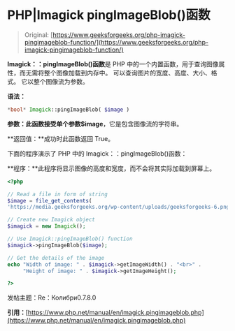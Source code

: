 # PHP|Imagick pingImageBlob()函数

> Original: [https://www.geeksforgeeks.org/php-imagick-pingimageblob-function/](https://www.geeksforgeeks.org/php-imagick-pingimageblob-function/)

**Imagick：：pingImageBlob()函数**是 PHP 中的一个内置函数，用于查询图像属性，而无需将整个图像加载到内存中。 可以查询图片的宽度、高度、大小、格式。 它以整个图像流为参数。

**语法：**

```php
*bool* Imagick::pingImageBlob( $image )
```

**参数：**此函数接受单个参数**$image**，它是包含图像流的字符串。

**返回值：**成功时此函数返回 True。

下面的程序演示了 PHP 中的 Imagick：：pingImageBlob()函数：

**程序：**此程序将显示图像的高度和宽度，而不会将其实际加载到屏幕上。

```php
<?php

// Read a file in form of string
$image = file_get_contents(
'https://media.geeksforgeeks.org/wp-content/uploads/geeksforgeeks-6.png');

// Create new Imagick object
$imagick = new Imagick();

// Use Imagick::pingImageBlob() function
$imagick->pingImageBlob($image);

// Get the details of the image
echo "Width of image: " . $imagick->getImageWidth() . "<br>" . 
     "Height of image: " . $imagick->getImageHeight();

?>
```

发帖主题：Re：Колибри0.7.8.0

**引用：**[https://www.php.net/manual/en/imagick.pingimageblob.php](https://www.php.net/manual/en/imagick.pingimageblob.php)